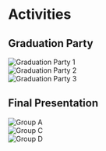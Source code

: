 # Activities

## Graduation Party

<div class="activities-container">
    <img src="/img-activities/2023-activities/graduation-party1.jpg" alt="Graduation Party 1">
</div>
<div class="activities-container">
    <img src="/img-activities/2023-activities/graduation-party2.jpg" alt="Graduation Party 2">
</div>
<div class="activities-container">
    <img src="/img-activities/2023-activities/graduation-party3.jpg" alt="Graduation Party 3">
</div>

## Final Presentation

<div class="activities-container">
    <img src="/img-activities/2023-activities/bcc-2023-group-a.jpg" alt="Group A">
</div>
<div class="activities-container">
    <img src="/img-activities/2023-activities/bcc-2023-group-c.jpg" alt="Group C">
</div>
<div class="activities-container">
    <img src="/img-activities/2023-activities/bcc-2023-group-d.jpg" alt="Group D">
</div>
